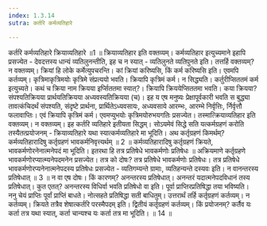 ```yaml
---
index: 1.3.14
sutra: कर्तरि कर्मव्यतिहारे

---
```

 कर्तरि कर्मव्यतिहारे क्रियाव्यतिहारे ॥1 ॥ क्रियाव्यतिहार इति वक्तव्यम्। कर्मव्यतिहार इत्युच्यमाने इहापि प्रसज्येत  -  देवदत्तस्य धान्यं व्यतिलुनन्तीति, इह च न स्यात्  -  व्यतिलुनते व्यतिपुनते इति। तत्तर्हि वक्तव्यम्? न वक्तव्यम्। क्रियां हि लोके कर्मेत्युपचरन्ति। कां क्रियां करिष्यसि, किं कर्म करिष्यसि इति। एवमपि कर्तव्यम्। कृत्रिमाकृत्रिमयोः कृत्रिमे संप्रत्ययो भवति। क्रियापि कृत्रिमं कर्म। न सिद्ध्यति। कर्तुरीप्सिततमं कर्म इत्युच्यते। कथं च क्रिया नाम क्रियया इर्प्सिततमा स्यात्?। क्रियापि क्रिययेप्सिततमा भवति। कया क्रियया? संपश्यतिक्रियया प्रार्थयतिक्रियया अध्यवस्यतिक्रियया (च)। इह य एष मनुष्यः प्रेक्षापूर्वकारी भवति स बुद्ध्या तावत्कंचिदर्थं संपश्यति, संदृष्टे प्रार्थना, प्रार्थितेऽध्यवसायः, अध्यवसाये आरम्भः, आरम्भे निर्वृत्तिः, र्निर्वृत्तौ फलावाप्तिः। एवं क्रियापि कृत्रिमं कर्म। एवमप्युभयोः कृत्रिमयोरुभयगतिः प्रसज्येत। तस्मात्क्रियाव्यतिहार इति वक्तव्यम्। न वक्तव्यम्। इह कर्तरि व्यतिहारे इतीयता सिद्धम्। सोऽयमेवं सिद्धे सति यत्कर्मग्रहणं करोति तस्यैतत्प्रयोजनम्  -  क्रियाव्यतिहारे यथा स्यात्कर्मव्यतिहारे मा भूदिति। अथ कर्तृग्रहणं किमर्थम्? कर्मव्यतिहारादिषु कर्तृग्रहणं भावकर्मनिवृत्त्यर्थम् ॥ 2 ॥ कर्मव्यतिहारादिषु कर्तृग्रहणं क्रियते, भावकर्मणोरनेनात्मनेपदं मा भूदिति। इतरथा हि तत्र प्रतिषेधे भावकर्मणोः प्रतिषेधः ॥ अक्रियमाणे कर्तृग्रहणे भावकर्मणोरप्यात्म्यनेपदमनेन प्रसज्येत। तत्र को दोषः? तत्र प्रतिषेधे भावकर्मणोः प्रतिषेधः। तत्र प्रतिषेधे भावकर्मणोरप्यनेनात्मनेपदस्य प्रतिषेधः प्रसज्येत  -  व्यतिगम्यन्ते ग्रामाः, व्यतिहन्यन्ते दस्यवः इति। न वानन्तरस्य प्रतिषेधात् ॥ 3 ॥ न वा एष दोषः। किं कारणम्? अनन्तरस्य प्रतिषेधात्। अनन्तरं यदात्मनेपदविधानं तस्य प्रतिषेधात्। कुत एतत्? अनन्तरस्य विधिर्वा भवति प्रतिषेधो वा इति। पूर्वा प्राप्तिरप्रतिषिद्धा तया भविष्यति। ननु चेयं प्राप्तिः पूर्वां प्राप्तिं बाधते। नोत्सहते प्रतिषिद्धा सती बाधितुम्। उत्तरार्थं तर्हि कर्तृग्रहणं कर्तव्यम्। न कर्तव्यम्। क्रियते तत्रैव शेषात्कर्तरि परस्मैपदम् इति। द्वितीयं कर्तृग्रहणं कर्तव्यम्। किं प्रयोजनम्? कर्तैव यः कर्ता तत्र यथा स्यात्, कर्ता चान्यश्च यः कर्ता तत्र मा भूदिति। ॥ 14 ॥ 